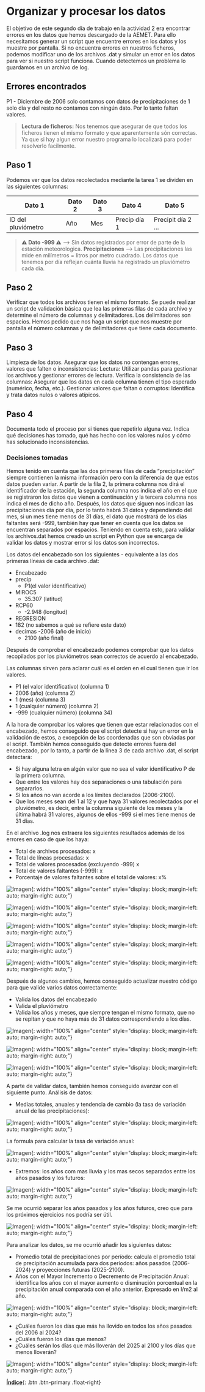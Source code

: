 

# Organizar y procesar los datos

El objetivo de este segundo día de trabajo en la actividad 2 era encontrar errores en los datos que hemos descargado de la AEMET. Para ello necesitamos generar un script que encuentre errores en los datos y los muestre por pantalla. Si no encuentra errores en nuestros ficheros, podemos modificar uno de los archivos .dat y simular un error en los datos para ver si nuestro script funciona.
Cuando detectemos un problema lo guardamos en un archivo de log.

## Errores encontrados 

P1 - Diciembre de 2006 solo contamos con datos de precipitaciones de 1 solo día y del resto no contamos con ningún dato. Por lo tanto faltan valores. 

> **Lectura de ficheros:** Nos tenemos que asegurar de que todos los ficheros tienen el mismo formato y que aparentemente són correctas. Ya que si hay algun error nuestro programa lo localizará para poder resolverlo facilmente.

## Paso 1

Podemos ver que los datos recolectados mediante la tarea 1 se dividen en las siguientes columnas:

| Dato 1 | Dato 2 | Dato 3 | Dato 4 | Dato 5 |
|--------|--------|--------|--------|--------|
| ID del pluviómetro | Año | Mes | Precip día 1 | Precipit día 2 ... |

> **⚠️ Dato -999 ⚠️** --> Sin datos registrados por error de parte de la estación meteorologica.
> **Precipitaciones** --> Las precipitaciones las mide en milímetros = litros por metro cuadrado. Los datos que tenemos por día reflejan cuánta lluvia ha registrado un pluviómetro cada día.

## Paso 2
Verificar que todos los archivos tienen el mismo formato.
Se puede realizar un script de validación básica que lea las primeras filas de cada archivo y determine el número de columnas y delimitadores. Los delimitadores son espacios. 
Hemos pedido que nos haga un script que nos muestre por pantalla el número columnas y de delimitadores que tiene cada documento.

## Paso 3
Limpieza de los datos.
Asegurar que los datos no contengan errores, valores que falten o inconsistencias:
Lectura: Utilizar pandas para gestionar los archivos y gestionar errores de lectura.
Verifica la consistencia de las columnas: Asegurar que los datos en cada columna tienen el tipo esperado (numérico, fecha, etc.).
Gestionar valores que faltan o corruptos: Identifica y trata datos nulos o valores atípicos.

## Paso 4 

Documenta todo el proceso por si tienes que repetirlo alguna vez.
Indica qué decisiones has tomado, qué has hecho con los valores nulos y cómo has solucionado inconsistencias.
 
### Decisiones tomadas 

Hemos tenido en cuenta que las dos primeras filas de cada “precipitación” siempre contienen la misma información pero con la diferencia de que estos datos pueden variar. A partir de la fila 2, la primera columna nos dirá el identificador de la estación, la segunda columna nos indica el año en el que se registraron los datos que vienen a continuación y la tercera columna nos indica el mes de dicho año. Después, los datos que siguen nos indican las precipitaciones día por día, por lo tanto habrá 31 datos y dependiendo del mes, si un mes tiene menos de 31 días, el dato que mostrará de los días faltantes será -999, también hay que tener en cuenta que los datos se encuentran separados por espacios. 
Teniendo en cuenta esto, para validar los archivos.dat hemos creado un script en Python que se encarga de validar los datos y mostrar error si los datos son incorrectos.

Los datos del encabezado son los siguientes - equivalente a las dos primeras líneas de cada archivo .dat:

- Encabezado
-  precip
	- P1(el valor identificativo)
- MIROC5
	- 35.307 (latitud)
- RCP60
	- -2.948 (longitud)
- REGRESION 
- 182 (no sabemos a qué se refiere este dato)
- decimas
	-2006 (año de inicio)
	- 2100 (año final)

Después de comprobar el encabezado podemos comprobar que los datos recopilados por los pluviómetros sean correctos de acuerdo al encabezado.

Las columnas sirven para aclarar cuál es el orden en el cual tienen que ir los valores.

- P1 (el valor identificativo) (columna 1)
- 2006 (año) (columna 2)
- 1 (mes) (columna 3)
- 1 (cualquier número) (columna 2)
- -999 (cualquier número) (columna 34)

A la hora de comprobar los valores que tienen que estar relacionados con el encabezado, hemos conseguido que el script detecte si hay un error en la validación de estos, a excepción de las coordenadas que son obviadas por el script.
También hemos conseguido que detecte errores fuera del encabezado, por lo tanto, a partir de la línea 3 de cada archivo .dat, el script detectará: 
- Si hay alguna letra en algún valor que no sea el valor identificativo P de la primera columna.
- Que entre los valores hay dos separaciones o una tabulación para separarlos.
- Si los años no van acorde a los límites declarados (2006-2100).
- Que los meses sean del 1 al 12 y que haya 31 valores recolectados por el pluviómetro, es decir, entre la columna siguiente de los meses y la última habrá 31 valores, algunos de ellos -999 si el mes tiene menos de 31 días.

En el archivo .log nos extraera los siguientes resultados además de los errores en caso de que los haya:
- Total de archivos procesados: x
- Total de líneas procesadas: x
- Total de valores procesados (excluyendo -999) x
- Total de valores faltantes (-999): x
- Porcentaje de valores faltantes sobre el total de valores: x%

![Imagen](./media/Imagen2.png){: width="100%" align="center" style="display: block; margin-left: auto; margin-right: auto;"}

![Imagen](./media/Imagen1.png){: width="100%" align="center" style="display: block; margin-left: auto; margin-right: auto;"}

![Imagen](./media/Imagen.png){: width="100%" align="center" style="display: block; margin-left: auto; margin-right: auto;"}

![Imagen](./media/Imagen3.png){: width="100%" align="center" style="display: block; margin-left: auto; margin-right: auto;"}

![Imagen](./media/Imagen4.png){: width="100%" align="center" style="display: block; margin-left: auto; margin-right: auto;"}

Después de algunos cambios, hemos conseguido actualizar nuestro código para que valide varios datos correctamente:
- Valida los datos del encabezado
- Valida el pluviómetro
- Valida los años y meses, que siempre tengan el mismo formato, que no se repitan y que no haya más de 31 datos correspondiendo a los días.

![Imagen](./media/Dia4imagen1.png){: width="100%" align="center" style="display: block; margin-left: auto; margin-right: auto;"}

![Imagen](./media/Dia4imagen2.png){: width="100%" align="center" style="display: block; margin-left: auto; margin-right: auto;"}

![Imagen](./media/Dia4imagen3.png){: width="100%" align="center" style="display: block; margin-left: auto; margin-right: auto;"}

A parte de validar datos, también hemos conseguido avanzar con el siguiente punto. 
Análisis de datos:

- Medias totales, anuales y tendencia de cambio (la tasa de variación anual de las precipitaciones):

![Imagen](./media/Tendenciacambio.png){: width="100%" align="center" style="display: block; margin-left: auto; margin-right: auto;"}

La formula para calcular la tasa de variación anual:

![Imagen](./media/Formula.png){: width="100%" align="center" style="display: block; margin-left: auto; margin-right: auto;"}

- Extremos: los años com mas lluvia y los mas secos separados entre los años pasados y los futuros:

![Imagen](./media/Extremos.png){: width="100%" align="center" style="display: block; margin-left: auto; margin-right: auto;"}

Se me ocurrió separar los años pasados y los años futuros, creo que para los próximos ejercicios nos podría ser útil.

![Imagen](./media/Extremos2.png){: width="100%" align="center" style="display: block; margin-left: auto; margin-right: auto;"}

Para analizar los datos, se me ocurrió añadir los siguientes datos: 

- Promedio total de precipitaciones por período: calcula el promedio total de precipitación acumulada para dos períodos: años pasados (2006-2024) y proyecciones futuras (2025-2100).
- Años con el Mayor Incremento o Decremento de Precipitación Anual: identifica los años con el mayor aumento o disminución porcentual en la precipitación anual comparada con el año anterior. Expresado en l/m2 al año.

![Imagen](./media/Analisis.png){: width="100%" align="center" style="display: block; margin-left: auto; margin-right: auto;"}

- ¿Cuáles fueron los días que más ha llovido en todos los años pasados del 2006 al 2024?
- ¿Cuáles fueron los días que menos?
- ¿Cuáles serán los días que más lloverán del 2025 al 2100 y los días que menos lloverán?

![Imagen](./media/dias.png){: width="100%" align="center" style="display: block; margin-left: auto; margin-right: auto;"}

[**Índice**](../README.md){: .btn .btn-primary .float-right}


